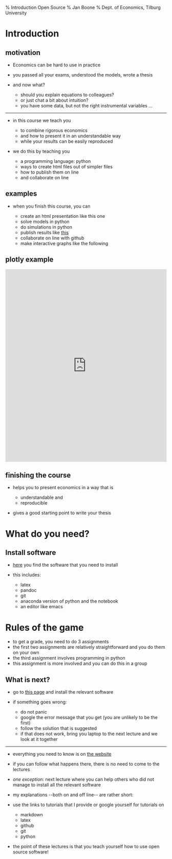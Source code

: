 % Introduction Open Source
% Jan Boone 
% Dept. of Economics, Tilburg University


Introduction
================

motivation
----------

* Economics can be hard to use in practice
* you passed all your exams, understood the models, wrote a thesis
* and now what?

    * should you explain equations to colleagues?
    * or just chat a bit about intuition?
	* you have some data, but not the right instrumental variables ...

----------

* in this course we teach you

    * to combine rigorous economics
    * and how to present it in an understandable way
	* while your results can be easily reproduced


* we do this by teaching you

    * a programming language: python
    * ways to create html files out of simpler files
	* how to publish them on line
	* and collaborate on line



examples
--------

* when you finish this course, you can

    * create an html presentation like this one
    * solve models in python
	* do simulations in python
	* publish results like
    [this](http://janboone.github.io/Deductible_Health_Insurance/)
	* collaborate on line with github
    * make interactive graphs like the following


plotly example
--------------

<iframe src="https://plot.ly/~janboone/56.embed"
        height="600" width="100%"
        scrolling="no" seamless="seamless"
        frameBorder="0">
</iframe>


finishing the course
--------------------

* helps you to present economics in a way that is

    * understandable and
    * reproducible

* gives a good starting point to write your thesis



What do you need?
=======================

Install software
----------------

* [here](http://janboone.github.io/open_source_for_economists/installing.html)
  you find the software that you need to install
* this includes:

    * latex
    * pandoc
	* git
	* anaconda version of python and the notebook
	* an editor like emacs

Rules of the game
=======================

* to get a grade, you need to do 3 assignments
* the first two assignments are relatively straightforward and you do
  them on your own
* the third assignment involves programming in python
* this assignment is more involved and you can do this in a group


What is next?
-------------

* go to
  [this page](http://janboone.github.io/open_source_for_economists/installing.html)
  and install the relevant software
* if something goes wrong:

    * do not panic
    * google the error message that you get (you are unlikely to be
      the first)
	* follow the solution that is suggested
	* if that does not work, bring you laptop to the next lecture and
      we look at it together

------------

* everything you need to know is on [the website](http://janboone.github.io/open_source_for_economists/index.html)
* if you can follow what happens there, there is no need to come to
  the lectures
* *one exception*: next lecture where you can help others who did not
  manage to install all the relevant software
* my explanations --both on and off line-- are rather short:
* use the links to tutorials that I provide or google yourself for
  tutorials on

    * markdown
	* latex
	* github
	* git
	* python

* the point of these lectures is that you teach yourself how to use
  open source software!

<!--

How to turn this markdown file into a presentation:

pandoc -s --mathjax --slide-level 2 --toc --toc-depth=1 -t revealjs introduction.md -V theme=solarized -o introduction.html

pandoc --slide-level 2 --toc --toc-depth=1 -t beamer introduction.md -V theme:Montpellier -o introduction.pdf




new slide:

------------


-->
